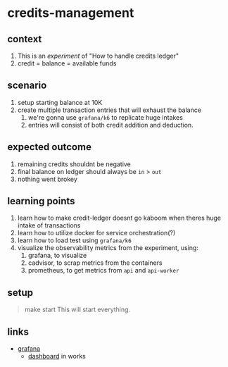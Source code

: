 # credits-management

## context
1. This is an *experiment* of "How to handle credits ledger"
2. credit = balance = available funds

## scenario
1. setup starting balance at 10K
2. create multiple transaction entries that will exhaust the balance
   1. we're gonna use `grafana/k6` to replicate huge intakes
   2. entries will consist of both credit addition and deduction.

## expected outcome
1. remaining credits shouldnt be negative
2. final balance on ledger should always be `in` > `out`
2. nothing went brokey

## learning points
1. learn how to make credit-ledger doesnt go kaboom when theres huge intake of transactions
2. learn how to utilize docker for service orchestration(?)
3. learn how to load test using `grafana/k6`
4. visualize the observability metrics from the experiment, using:
   1. grafana, to visualize
   2. cadvisor, to scrap metrics from the containers
   3. prometheus, to get metrics from `api` and `api-worker`

## setup
> make start
This will start everything.

## links
- [grafana](http://localhost:10000)
   - [dashboard](http://localhost:10000/d/f744f256-9d10-4e29-9dd0-c4ea6f8d7dd2/dashboard?orgId=1&var-container_name=api-worker&var-container_name=api&from=now-5m&to=now&refresh=5s) in works